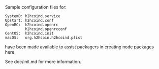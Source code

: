 Sample configuration files for:
```
SystemD: h2hcoind.service
Upstart: h2hcoind.conf
OpenRC:  h2hcoind.openrc
         h2hcoind.openrcconf
CentOS:  h2hcoind.init
macOS:   org.h2hcoin.h2hcoind.plist
```
have been made available to assist packagers in creating node packages here.

See doc/init.md for more information.
